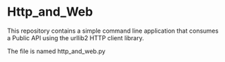 # Http_and_Web

This repository contains a simple command line application that consumes a Public API using the urllib2 HTTP client library. 

The file is named http_and_web.py
